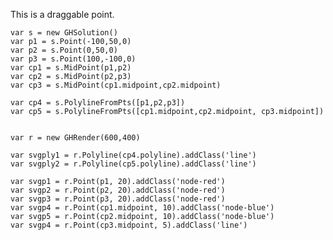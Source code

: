 This is a draggable point.

<div id='example'></div>

```
var s = new GHSolution()
var p1 = s.Point(-100,50,0)
var p2 = s.Point(0,50,0)
var p3 = s.Point(100,-100,0)
var cp1 = s.MidPoint(p1,p2)
var cp2 = s.MidPoint(p2,p3)
var cp3 = s.MidPoint(cp1.midpoint,cp2.midpoint)

var cp4 = s.PolylineFromPts([p1,p2,p3])
var cp5 = s.PolylineFromPts([cp1.midpoint,cp2.midpoint, cp3.midpoint])


var r = new GHRender(600,400)

var svgply1 = r.Polyline(cp4.polyline).addClass('line')
var svgply2 = r.Polyline(cp5.polyline).addClass('line')

var svgp1 = r.Point(p1, 20).addClass('node-red')
var svgp2 = r.Point(p2, 20).addClass('node-red')
var svgp3 = r.Point(p3, 20).addClass('node-red')
var svgp4 = r.Point(cp1.midpoint, 10).addClass('node-blue')
var svgp5 = r.Point(cp2.midpoint, 10).addClass('node-blue')
var svgp4 = r.Point(cp3.midpoint, 5).addClass('line')


```


<script type='text/javascript' src='https://cdnjs.cloudflare.com/ajax/libs/snap.svg/0.4.1/snap.svg.js'></script>
<script type='text/javascript' src='./dist/lib/matrix.js'></script>
<script type='text/javascript' src='./dist/lib/vector.js'></script>
<script type='text/javascript' src='./dist/lib/plane.js'></script>
<script type='text/javascript' src='./dist/src/interpolation.js'></script>
<script type='text/javascript' src='./dist/src/base.js'></script>
<script type='text/javascript' src='./dist/src/ghparam.js'></script>
<script type='text/javascript' src='./dist/src/ghcomp.js'></script>
<script type='text/javascript' src='./dist/src/ghsvg.js'></script>
<link rel='stylesheet' type='text/css' href='./dist/css/tutorials.css'>

<script>

  var s = new GHSolution()
  var p1 = s.Point(-100,50,0)
  var p2 = s.Point(0,50,0)
  var p3 = s.Point(100,-100,0)
  var cp1 = s.MidPoint(p1,p2)
  var cp2 = s.MidPoint(p2,p3)
  var cp3 = s.MidPoint(cp1.midpoint,cp2.midpoint)

  var cp4 = s.PolylineFromPts([p1,p2,p3])
  var cp5 = s.PolylineFromPts([cp1.midpoint,cp2.midpoint, cp3.midpoint])


  var r = new GHRender(600,400, '#example')

  var svgply1 = r.Polyline(cp4.polyline).addClass('line')
  var svgply2 = r.Polyline(cp5.polyline).addClass('line')

  var svgp1 = r.Point(p1, 20).addClass('node-red')
  var svgp2 = r.Point(p2, 20).addClass('node-red')
  var svgp3 = r.Point(p3, 20).addClass('node-red')
  var svgp4 = r.Point(cp1.midpoint, 10).addClass('node-blue')
  var svgp5 = r.Point(cp2.midpoint, 10).addClass('node-blue')
  var svgp4 = r.Point(cp3.midpoint, 5).addClass('line')

</script>
